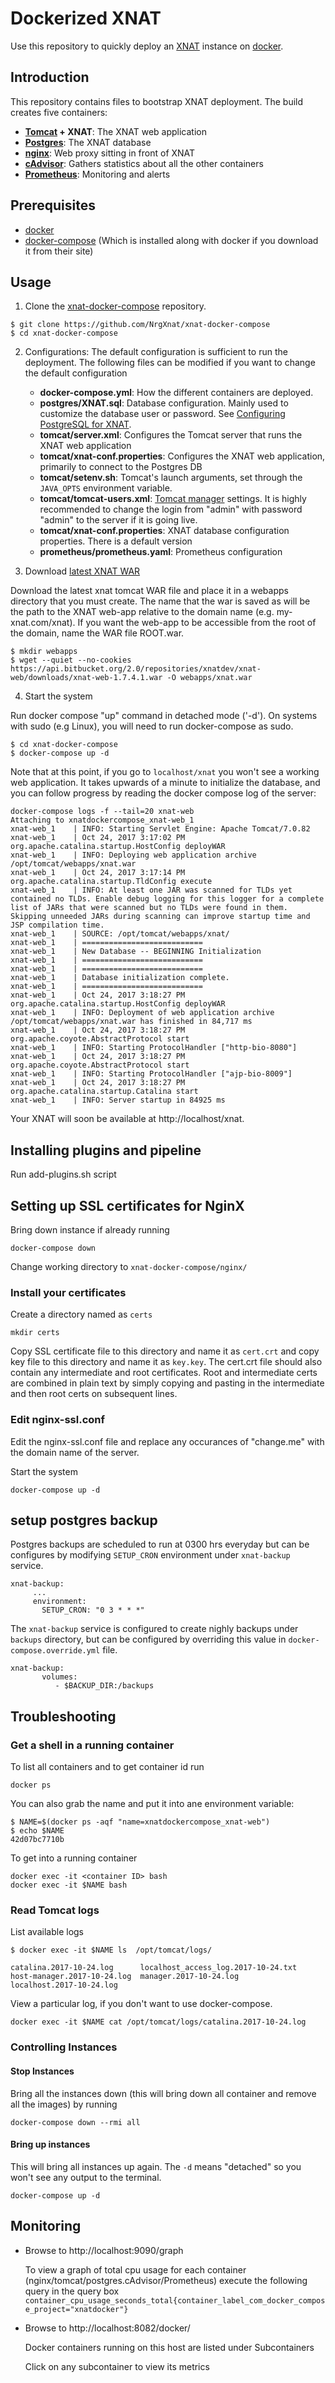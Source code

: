 # Dockerized XNAT
Use this repository to quickly deploy an [XNAT](https://xnat.org/) instance on [docker](https://www.docker.com/).

## Introduction

This repository contains files to bootstrap XNAT deployment. The build creates five containers:

- **[Tomcat](http://tomcat.apache.org/) + XNAT**: The XNAT web application
- [**Postgres**](https://www.postgresql.org/): The XNAT database
- [**nginx**](https://www.nginx.com/): Web proxy sitting in front of XNAT
- [**cAdvisor**](https://github.com/google/cadvisor/): Gathers statistics about all the other containers
- [**Prometheus**](https://prometheus.io/): Monitoring and alerts

## Prerequisites

* [docker](https://www.docker.com/)
* [docker-compose](http://docs.docker.com/compose) (Which is installed along with docker if you download it from their site)

## Usage


1. Clone the [xnat-docker-compose](https://github.com/MonashBI/xnat-docker-compose) repository.

```
$ git clone https://github.com/NrgXnat/xnat-docker-compose
$ cd xnat-docker-compose
```

2. Configurations: The default configuration is sufficient to run the deployment. The following files can be modified if you want to change the default configuration

    - **docker-compose.yml**: How the different containers are deployed.
    - **postgres/XNAT.sql**: Database configuration. Mainly used to customize the database user or password. See [Configuring PostgreSQL for XNAT](https://wiki.xnat.org/documentation/getting-started-with-xnat-1-7/installing-xnat-1-7/configuring-postgresql-for-xnat).
    - **tomcat/server.xml**: Configures the Tomcat server that runs the XNAT web application
    - **tomcat/xnat-conf.properties**: Configures the XNAT web application, primarily to connect to the Postgres DB
    - **tomcat/setenv.sh**: Tomcat's launch arguments, set through the `JAVA_OPTS` environment variable.
    - **tomcat/tomcat-users.xml**: [Tomcat manager](https://tomcat.apache.org/tomcat-7.0-doc/manager-howto.html) settings. It is highly recommended to change the login from "admin" with password "admin" to the server if it is going live.
    - **tomcat/xnat-conf.properties**: XNAT database configuration properties. There is a default version
    - **prometheus/prometheus.yaml**: Prometheus configuration


3. Download [latest XNAT WAR](https://download.xnat.org)

Download the latest xnat tomcat WAR file and place it in a webapps directory that you must create. The name that the war is saved as will be the path to the XNAT web-app relative to the domain name (e.g. my-xnat.com/xnat). If you want the web-app to be accessible from the root of the domain, name the WAR file ROOT.war.

```
$ mkdir webapps
$ wget --quiet --no-cookies https://api.bitbucket.org/2.0/repositories/xnatdev/xnat-web/downloads/xnat-web-1.7.4.1.war -O webapps/xnat.war
```

4. Start the system

Run docker compose "up" command in detached mode ('-d'). On systems with sudo (e.g Linux), you will need to run docker-compose as sudo.

```
$ cd xnat-docker-compose
$ docker-compose up -d
```


Note that at this point, if you go to `localhost/xnat` you won't see a working web application. It takes upwards of a minute
to initialize the database, and you can follow progress by reading the docker compose log of the server:

```
docker-compose logs -f --tail=20 xnat-web
Attaching to xnatdockercompose_xnat-web_1
xnat-web_1    | INFO: Starting Servlet Engine: Apache Tomcat/7.0.82
xnat-web_1    | Oct 24, 2017 3:17:02 PM org.apache.catalina.startup.HostConfig deployWAR
xnat-web_1    | INFO: Deploying web application archive /opt/tomcat/webapps/xnat.war
xnat-web_1    | Oct 24, 2017 3:17:14 PM org.apache.catalina.startup.TldConfig execute
xnat-web_1    | INFO: At least one JAR was scanned for TLDs yet contained no TLDs. Enable debug logging for this logger for a complete list of JARs that were scanned but no TLDs were found in them. Skipping unneeded JARs during scanning can improve startup time and JSP compilation time.
xnat-web_1    | SOURCE: /opt/tomcat/webapps/xnat/
xnat-web_1    | ===========================
xnat-web_1    | New Database -- BEGINNING Initialization
xnat-web_1    | ===========================
xnat-web_1    | ===========================
xnat-web_1    | Database initialization complete.
xnat-web_1    | ===========================
xnat-web_1    | Oct 24, 2017 3:18:27 PM org.apache.catalina.startup.HostConfig deployWAR
xnat-web_1    | INFO: Deployment of web application archive /opt/tomcat/webapps/xnat.war has finished in 84,717 ms
xnat-web_1    | Oct 24, 2017 3:18:27 PM org.apache.coyote.AbstractProtocol start
xnat-web_1    | INFO: Starting ProtocolHandler ["http-bio-8080"]
xnat-web_1    | Oct 24, 2017 3:18:27 PM org.apache.coyote.AbstractProtocol start
xnat-web_1    | INFO: Starting ProtocolHandler ["ajp-bio-8009"]
xnat-web_1    | Oct 24, 2017 3:18:27 PM org.apache.catalina.startup.Catalina start
xnat-web_1    | INFO: Server startup in 84925 ms
```

Your XNAT will soon be available at http://localhost/xnat.

## Installing plugins and pipeline
Run add-plugins.sh script

## Setting up SSL certificates for NginX
Bring down instance if already running
```
docker-compose down
```
Change working directory to `xnat-docker-compose/nginx/`

### Install your certificates
Create a directory named as `certs`
```
mkdir certs
```
Copy SSL certificate file to this directory and name it as `cert.crt` and copy key file to this directory and name it as `key.key`. The cert.crt file should also contain any intermediate and root certificates. Root and intermediate certs are combined in plain text by simply copying and pasting in the intermediate and then root certs on subsequent lines.

### Edit nginx-ssl.conf

Edit the nginx-ssl.conf file and replace any occurances of "change.me" with the domain name of the
server.

Start the system
```
docker-compose up -d 

```

## setup postgres backup
Postgres backups are scheduled to run at 0300 hrs everyday but can be configures by modifying `SETUP_CRON` environment under `xnat-backup` service.
```
xnat-backup:
     ...
     environment:
       SETUP_CRON: "0 3 * * *"
```
The `xnat-backup` service is configured to create nighly backups under `backups` directory, but can be configured by overriding this value in `docker-compose.override.yml` file.
```
xnat-backup:
       volumes:
          - $BACKUP_DIR:/backups
```

## Troubleshooting


### Get a shell in a running container
To list all containers and to get container id run

```
docker ps
```

You can also grab the name and put it into ane environment variable:


```
$ NAME=$(docker ps -aqf "name=xnatdockercompose_xnat-web")
$ echo $NAME
42d07bc7710b
```

To get into a running container

```
docker exec -it <container ID> bash
docker exec -it $NAME bash
```

### Read Tomcat logs

List available logs

```
$ docker exec -it $NAME ls  /opt/tomcat/logs/

catalina.2017-10-24.log      localhost_access_log.2017-10-24.txt
host-manager.2017-10-24.log  manager.2017-10-24.log
localhost.2017-10-24.log
```

View a particular log, if you don't want to use docker-compose.


```
docker exec -it $NAME cat /opt/tomcat/logs/catalina.2017-10-24.log
```

### Controlling Instances

#### Stop Instances
Bring all the instances down (this will bring down all container and remove all the images) by running

```
docker-compose down --rmi all
```

#### Bring up instances
This will bring all instances up again. The `-d` means "detached" so you won't see any output to the terminal.

```
docker-compose up -d
```


## Monitoring

- Browse to http://localhost:9090/graph

     To view a graph of total cpu usage for each container (nginx/tomcat/postgres.cAdvisor/Prometheus) execute the following query in the query box
     `container_cpu_usage_seconds_total{container_label_com_docker_compose_project="xnatdocker"}`

- Browse to http://localhost:8082/docker/

     Docker containers running on this host are listed under Subcontainers


     Click on any subcontainer to view its metrics
